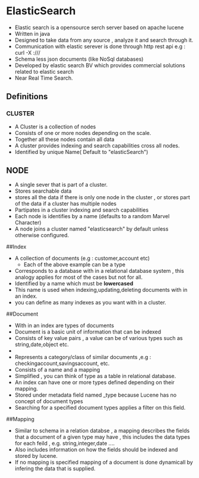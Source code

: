 # ElasticSearch
* Elastic search is a opensource serch server based on apache lucene
* Written in java
* Designed to take data from any source , analyze it and search through it.
* Communication with elastic serever is done through http rest api
     e.g : curl -X <REST Verb> <Node> :<Port>/<index>/<Type>/<ID>
* Schema less json documents (like NoSql databases)
* Developed by elastic search BV which provides commercial solutions related to elastic search
* Near Real Time Search.

## Definitions

### CLUSTER
* A Cluster is a collection of nodes
* Consists of one or more nodes depending on the scale.
* Together all these nodes contain all data
* A cluster provides indexing and search capabilities cross all nodes.
* Identified by unique Name( Default to "elasticSearch")

## NODE
* A single sever that is part of a cluster.
* Stores searchable data
* stores all the data if there is only one node in the cluster , or stores part of the data if a cluster has multiple nodes
* Partipates in a cluster indexing and search capabilities
* Each node is identifies by a name (defaults to a random Marvel Character)
* A node joins a cluster named "elasticsearch" by default unless otherwise configured.

##Index
* A collection of documents (e.g : customer,account etc)
   * Each of the above example can be a type
* Corresponds to a database with in a relational database system , this analogy applies for most of the cases but not for all.
* Identified by a name which must be **lowercased**
* This name is used when indexing,updating,deleting documents with in an index.
* you can define as many indexes as you want with in a cluster.

##Document
* With in an index are types of documents
* Document is a basic unit of information that can be indexed 
* Consists of key value pairs , a value can be of various types such as string,date,object etc.
* 
* Represents a category/class of similar documents ,e.g : checkingaccount,savingsaccount, etc.
* Consists of a name and a mapping
* Simplified , you can think of type as a table in relational database.
* An index can have one or more types defined depending on their mapping.
* Stored under metadata field named _type because Lucene has no concept of document types
* Searching for a specified document types applies a filter on this field.

##Mapping
* Similar to schema in a relation databse , a mapping describes the fields that a document of a given type may have , this includes
  the data types for each feild , e.g. string,integer,date ....
* Also includes information on how the fields should be indexed and stored by lucene.
* If no mapping is specified mapping of a document is done dynamicall by infering the data that is supplied.
